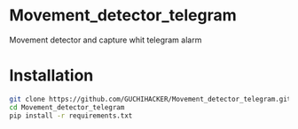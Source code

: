 # Movement_detector_telegram
Movement detector and capture whit telegram alarm
# Installation
```bash
git clone https://github.com/GUCHIHACKER/Movement_detector_telegram.git
cd Movement_detector_telegram
pip install -r requirements.txt
```
